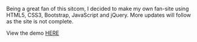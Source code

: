Being a great fan of this sitcom, I decided to make my own fan-site using HTML5, CSS3, Bootstrap, JavaScript and jQuery. More updates will follow as the site is not complete.

View the demo [HERE](http://aditya1208.github.io/ModernFamily)
